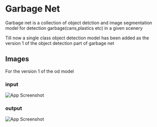 
# Garbage Net

Garbage net is a collection of object detction and image segmentation model for detection garbage(cans,plastics etc) in a given scenery

Till now a single class object detection model has been added as the version 1 of the object detection part of garbage net

## Images

For the version 1 of the od model
### input 
![App Screenshot](https://farm66.staticflickr.com/65535/47856201821_e0c10c6b9d_o.png)

### output 
![App Screenshot](https://user-images.githubusercontent.com/111183302/220838085-c5108cf7-7ecc-4e1b-a679-541b84034029.png)
